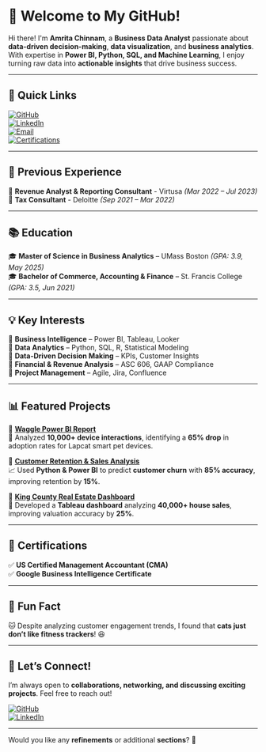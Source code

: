 # **👋 Welcome to My GitHub!**  

Hi there! I'm **Amrita Chinnam**, a **Business Data Analyst** passionate about **data-driven decision-making**, **data visualization**, and **business analytics**. With expertise in **Power BI, Python, SQL, and Machine Learning**, I enjoy turning raw data into **actionable insights** that drive business success.  

---

## **🔗 Quick Links**  

[![GitHub](https://img.shields.io/badge/GitHub-000?style=for-the-badge&logo=github&logoColor=white)](https://github.com/amritachinnam)  
[![LinkedIn](https://img.shields.io/badge/LinkedIn-0077B5?style=for-the-badge&logo=linkedin&logoColor=white)](https://www.linkedin.com/in/amrita-chinnam-866545190/)  
[![Email](https://img.shields.io/badge/Gmail-D14836?style=for-the-badge&logo=gmail&logoColor=white)](mailto:amritachinnam2@gmail.com)  
[![Certifications](https://img.shields.io/badge/Certifications-View%20on%20LinkedIn-blue?style=for-the-badge)](https://www.linkedin.com/in/amrita-chinnam-866545190/details/certifications/)

---

## **💼 Previous Experience**  
🔹 **Revenue Analyst & Reporting Consultant** - Virtusa *(Mar 2022 – Jul 2023)*  
🔹 **Tax Consultant** - Deloitte *(Sep 2021 – Mar 2022)*  

---

## **📚 Education**  
🎓 **Master of Science in Business Analytics** – UMass Boston *(GPA: 3.9, May 2025)*  
🎓 **Bachelor of Commerce, Accounting & Finance** – St. Francis College *(GPA: 3.5, Jun 2021)*  

---

## **💡 Key Interests**  
🔹 **Business Intelligence** – Power BI, Tableau, Looker  
🔹 **Data Analytics** – Python, SQL, R, Statistical Modeling  
🔹 **Data-Driven Decision Making** – KPIs, Customer Insights  
🔹 **Financial & Revenue Analysis** – ASC 606, GAAP Compliance  
🔹 **Project Management** – Agile, Jira, Confluence  

---

## **📊 Featured Projects**  
📌 **[Waggle Power BI Report](https://github.com/amritachinnam/Customer-Data-Analytics/blob/main/Waggle%20PowerBI%20Report.pdf)**  
🚀 Analyzed **10,000+ device interactions**, identifying a **65% drop** in adoption rates for Lapcat smart pet devices.  

📌 **[Customer Retention & Sales Analysis](https://github.com/amritachinnam/Customer-Retention-Analysis)**  
📈 Used **Python & Power BI** to predict **customer churn** with **85% accuracy**, improving retention by **15%**.  

📌 **[King County Real Estate Dashboard](https://github.com/amritachinnam/Real-Estate-Insights)**  
🏡 Developed a **Tableau dashboard** analyzing **40,000+ house sales**, improving valuation accuracy by **25%**.  

---

## **📜 Certifications**  
✅ **US Certified Management Accountant (CMA)**  
✅ **Google Business Intelligence Certificate**  

---

## **🎉 Fun Fact**  
🐱 Despite analyzing customer engagement trends, I found that **cats just don’t like fitness trackers**! 😆  

---

## **📢 Let’s Connect!**  
I’m always open to **collaborations, networking, and discussing exciting projects**. Feel free to reach out!  

[![GitHub](https://img.shields.io/badge/Visit%20My%20GitHub-181717?style=for-the-badge&logo=github)](https://github.com/amritachinnam)  
[![LinkedIn](https://img.shields.io/badge/Connect%20on%20LinkedIn-0077B5?style=for-the-badge&logo=linkedin&logoColor=white)](https://www.linkedin.com/in/amrita-chinnam-866545190/)  

---

Would you like any **refinements** or additional **sections**? 🚀
